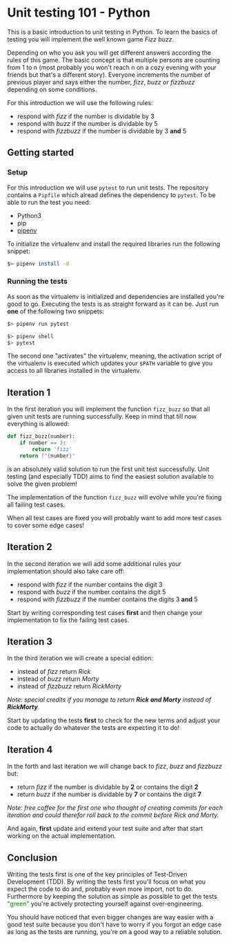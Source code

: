 # Unit testing 101 - Python

This is a basic introduction to unit testing in Python.
To learn the basics of testing you will implement the well known game _Fizz buzz_.

Depending on who you ask you will get different answers according the rules of this game.
The basic concept is that multiple persons are counting from 1 to n (most probably you won't reach n on a cozy evening with your friends but that's a different story).
Everyone increments the number of previous player and says either the number, _fizz_, _buzz_ or _fizzbuzz_ depending on some conditions.

For this introduction we will use the following rules:

- respond with _fizz_ if the number is dividable by 3
- respond with _buzz_ if the number is dividable by 5
- respond with _fizzbuzz_ if the number is dividable by 3 **and** 5

## Getting started

### Setup

For this introduction we will use `pytest` to run unit tests.
The repository contains a `Pipfile` which alread defines the dependency to `pytest`.
To be able to run the test you need:

* Python3
* pip
* [pipenv](https://github.com/pypa/pipenv)

To initialize the virtualenv and install the required libraries run the following snippet:

```bash
$> pipenv install -d
```

### Running the tests

As soon as the virtualenv is initialized and dependencies are installed you're good to go.
Executing the tests is as straight forward as it can be.
Just run **one** of the following two snippets:

```bash
$> pipenv run pytest
```

```bash
$> pipenv shell
$> pytest
```

The second one "activates" the virtualenv, meaning, the activation script of the virtualenv is executed which updates your `$PATH` variable to give you access to all libraries installed in the virtualenv.

## Iteration 1

In the first iteration you will implement the function `fizz_buzz` so that all given unit tests are running successfully.
Keep in mind that till now everything is allowed:

```py
def fizz_buzz(number):
    if number == 3:
        return 'fizz'
    return f"{number}"
```

is an absolutely valid solution to run the first unit test successfully.
Unit testing (and especially TDD) aims to find the easiest solution available to solve the given problem!

The implementation of the function `fizz_buzz` will evolve while you're fixing all failing test cases.

When all test cases are fixed you will probably want to add more test cases to cover some edge cases!

## Iteration 2

In the second iteration we will add some additional rules your implementation should also take care off:

- respond with _fizz_ if the number contains the digit 3
- respond with _buzz_ if the number contains the digit 5
- respond with _fizzbuzz_ if the number contains the digits 3 **and** 5

Start by writing corresponding test cases **first** and then change your implementation to fix the failing test cases.

## Iteration 3

In the third iteration we will create a special edition:

- instead of _fizz_ return _Rick_
- instead of _buzz_ return _Morty_
- instead of _fizzbuzz_ return _RickMorty_

_Note: special credits if you manage to return **Rick and Morty** instead of **RickMorty**._

Start by updating the tests **first** to check for the new terms and adjust your code to actually do whatever the tests are expecting it to do!

## Iteration 4

In the forth and last iteration we will change back to _fizz_, _buzz_ and _fizzbuzz_ but:

- return _fizz_ if the number is dividable by **2** or contains the digit **2**
- return _buzz_ if the number is dividable by **7** or contains the digit **7**

_Note: free coffee for the first one who thought of creating commits for each iteration and could therefor roll back to the commit before Rick and Morty._

And again, **first** update and extend your test suite and after that start working on the actual implementation.

## Conclusion

Writing the tests first is one of the key principles of Test-Driven Development (TDD).
By writing the tests first you'll focus on what you expect the code to do and, probably even more import, not to do.
Furthermore by keeping the solution as simple as possible to get the tests <span style="color: green;">"green"</span> you're actively protecting yourself against over-engineering.

You should have noticed that even bigger changes are way easier with a good test suite because you don't have to worry if you forgot an edge case as long as the tests are running, you're on a good way to a reliable solution.